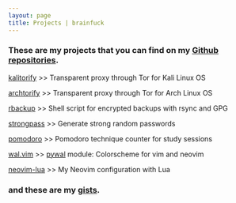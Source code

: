 ```yaml
---
layout: page
title: Projects | brainfuck
---
```


### These are my projects that you can find on my [Github repositories](https://github.com/brainfucksec?tab=repositories).

[kalitorify](https://github.com/brainfucksec/kalitorify) >> Transparent proxy through Tor for Kali Linux OS

[archtorify](https://github.com/brainfucksec/archtorify) >> Transparent proxy through Tor for Arch Linux OS

[rbackup](https://github.com/brainfucksec/rbackup) >> Shell script for encrypted backups with rsync and GPG

[strongpass](https://github.com/brainfucksec/strongpass) >> Generate strong random passwords

[pomodoro](https://github.com/brainfucksec/pomodoro) >> Pomodoro technique counter for study sessions

[wal.vim](https://github.com/brainfucksec/wal.vim) >> [pywal](https://github.com/dylanaraps/pywal) module: Colorscheme for vim and neovim

[neovim-lua](https://github.com/brainfucksec/neovim-lua) >> My Neovim configuration with Lua


### and these are my [gists](https://gist.github.com/brainfucksec).

